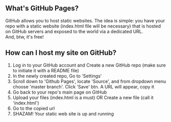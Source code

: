 ## What's GitHub Pages?

GitHub allows you to host static websites. The idea is simple: you have your repo with a static website 
(index.html file will be necessary) that is hosted on GitHub servers and exposed to the world via a 
dedicated URL.  
And, btw, it's free!

## How can I host my site on GitHub?

1. Log in to your GitHub account and Create a new GitHub repo (make sure to initiate it with a README file)
2. In the newly created repo, Go to 'Settings'
3. Scroll down to 'Github Pages', locate 'Source', and from dropdown menu choose 'master branch'. Click 'Save' btn. 
A URL will appear, copy it
4. Go back to your repo's main page on GitHub
5. Upload your files (index.html is a must) OR Create a new file (call it 'index.html')
6. Go to the copied url
7. SHAZAM! Your static web site is up and running
